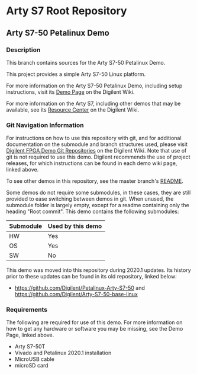 # Arty S7 Root Repository

## Arty S7-50 Petalinux Demo

### Description

This branch contains sources for the Arty S7-50 Petalinux Demo.

This project provides a simple Arty S7-50 Linux platform.

For more information on the Arty S7-50 Petalinux Demo, including setup instructions, visit its [Demo Page](https://reference.digilentinc.com/reference/programmable-logic/arty-s7/demos/petalinux) on the Digilent Wiki.

For more information on the Arty S7, including other demos that may be available, see its [Resource Center](https://reference.digilentinc.com/reference/programmable-logic/arty-s7/start) on the Digilent Wiki.

### Git Navigation Information

For instructions on how to use this repository with git, and for additional documentation on the submodule and branch structures used, please visit [Digilent FPGA Demo Git Repositories](https://reference.digilentinc.com/reference/programmable-logic/documents/git) on the Digilent Wiki. Note that use of git is not required to use this demo. Digilent recommends the use of project releases, for which instructions can be found in each demo wiki page, linked above.

To see other demos in this repository, see the master branch's [README](https://github.com/Digilent/Arty-S7).

Some demos do not require some submodules, in these cases, they are still provided to ease switching between demos in git. When unused, the submodule folder is largely empty, except for a readme containing only the heading "Root commit". This demo contains the following submodules:

| Submodule | Used by this demo |
|-----------|-------------------|
| HW        | Yes        |
| OS        | Yes         |
| SW        | No         |

This demo was moved into this repository during 2020.1 updates. Its history prior to these updates can be found in its old repository, linked below:
* https://github.com/Digilent/Petalinux-Arty-S7-50 and https://github.com/Digilent/Arty-S7-50-base-linux

### Requirements

The following are required for use of this demo. For more information on how to get any hardware or software you may be missing, see the Demo Page, linked above.

* Arty S7-50T
* Vivado and Petalinux 2020.1 installation
* MicroUSB cable
* microSD card